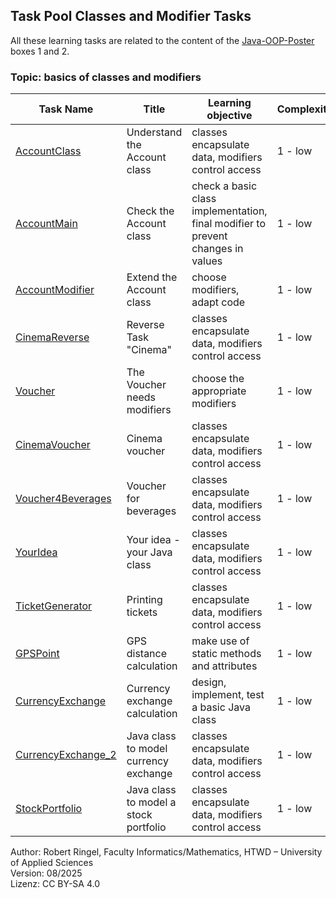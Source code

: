 ## Task Pool Classes and Modifier Tasks

All these learning tasks are related to the content of the [Java-OOP-Poster](../JavaPosterOOP_engl.pdf) boxes 1 and 2. 

### Topic: basics of classes and modifiers


| **Task Name**                                    | **Title**                         | **Learning objective**                                      | **Complexity** | **Task type**          |
| ------------------------------------------------ | --------------------------------- | ----------------------------------------------------------- | -------------- | ---------------------- |
| [AccountClass](AccountClass.md)                  | Understand the Account class      | classes encapsulate data, modifiers control access          | 1 - low        | worked out example     |
| [AccountMain](AccountMain.md)                    | Check the Account class           | check a basic class implementation, final modifier to prevent changes in values| 1 - low | completion task |
| [AccountModifier](AccountModifier.md)            | Extend the Account class          | choose modifiers, adapt code                                | 1 - low        | completion task        |
| [CinemaReverse](CinemaReverse.md)                | Reverse Task "Cinema"             | classes encapsulate data, modifiers control access          | 1 - low        | reverse task           | 
| [Voucher](Voucher.md)                            | The Voucher needs modifiers       | choose the appropriate modifiers                            | 1 - low        | completion task        |
| [CinemaVoucher](CinemaVoucher.md)                | Cinema voucher                    | classes encapsulate data, modifiers control access          | 1 - low        | imitation task         |
| [Voucher4Beverages](Voucher4Beverages.md)        | Voucher for beverages             | classes encapsulate data, modifiers control access          | 1 - low        | imitation task         |
| [YourIdea](YourIdea.md)                          | Your idea - your Java class       | classes encapsulate data, modifiers control access          | 1 - low        | non-specific goal task |
| [TicketGenerator](TicketGenerator.md)            | Printing tickets                  | classes encapsulate data, modifiers control access          | 1 - low        | worked out example     |
| [GPSPoint](GPSPoint.md)                          | GPS distance calculation          | make use of static methods and attributes                   | 1 - low        | completion task        |
| [CurrencyExchange](CurrencyExchange.md)          | Currency exchange calculation     | design, implement, test a basic Java class                  | 1 - low        | conventional task      |
| [CurrencyExchange_2](CurrencyExchange_2.md)      | Java class to model currency exchange | classes encapsulate data, modifiers control access      | 1 - low        | conventional task      |
| [StockPortfolio](StockPortfolio.md)              | Java class to model a stock portfolio | classes encapsulate data, modifiers control access      | 1 - low        | conventional task      |

Author: Robert Ringel, Faculty Informatics/Mathematics, HTWD – University of Applied Sciences  
Version: 08/2025  
Lizenz: CC BY-SA 4.0

